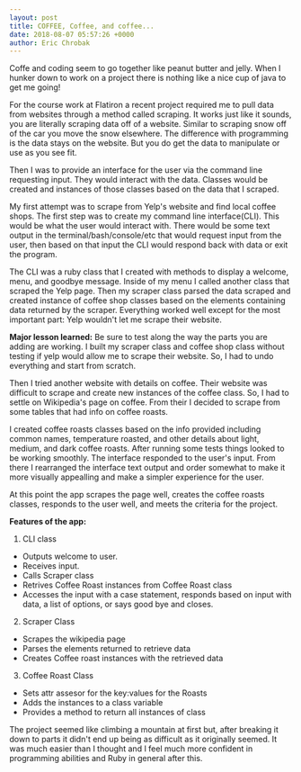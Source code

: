 ```yaml
---
layout: post
title: COFFEE, Coffee, and coffee...
date: 2018-08-07 05:57:26 +0000
author: Eric Chrobak
---
```



Coffe and coding seem to go together like peanut butter and jelly. When I hunker down to work on a project there is nothing like a nice cup of java to get me going!

For the course work at Flatiron a recent project required me to pull data from websites through a method called scraping. It works just like it sounds, you are literally scraping data off of a website. Similar to scraping snow off of the car  you move the snow elsewhere. The difference with programming is the data stays on the website. But you do get the data to manipulate or use as you see fit.

Then I was to provide an interface for the user via the command line requesting input. They would interact with the data. Classes would be created and instances of those classes based on the data that I scraped.

My first attempt was to scrape from Yelp's website and find local coffee shops. The first step was to create my command line interface(CLI). This would be what the user would interact with. There would be some text output in the terminal/bash/console/etc that would request input from the user, then based on that input the CLI would respond back with data or exit the program.

The CLI was a ruby class that I created with methods to display a welcome, menu, and goodbye message. Inside of my menu I called another class that scraped the Yelp page. Then my scraper class parsed the data scraped and created instance of coffee shop classes based on the elements containing data returned by the scraper. Everything worked well except for the most important part: Yelp wouldn't let me scrape their website.

**Major lesson learned:**
Be sure to test along the way the parts you are adding are working. I built my scraper class and coffee shop class without testing if yelp would allow me to scrape their website. So, I had to undo everything and start from scratch.

Then I tried another website with details on coffee. Their website was difficult to scrape and create new instances of the coffee class. So, I had to settle on Wikipedia's page on coffee. From their I decided to scrape from some tables that had info on coffee roasts.

I created coffee roasts classes based on the info provided including common names, temperature roasted, and other details about light, medium, and dark coffee roasts. After running some tests things looked to be working smoothly. The interface responded to the user's input. From there I rearranged the interface text output and order somewhat to make it more visually appealling and make a simpler experience for the user.

At this point the app scrapes the page well, creates the coffee roasts classes, responds to the user well, and meets the criteria for the project.

**Features of the app:**

1. CLI class
  - Outputs welcome to user.
  - Receives input.
  - Calls Scraper class
  - Retrives Coffee Roast instances from Coffee Roast class
  - Accesses the input with a case statement, responds based on input with data, a list of options, or says good bye and closes.

2. Scraper Class
  - Scrapes the wikipedia page
  - Parses the elements returned to retrieve data
  - Creates Coffee roast instances with the retrieved data

3. Coffee Roast Class
  - Sets attr assesor for the key:values for the Roasts
  - Adds the instances to a class variable
  - Provides a method to return all instances of class

The project seemed like climbing a mountain at first but, after breaking it down to parts it didn't end up being as difficult as it originally seemed. It was much easier than I thought and I feel much more confident in programming abilities and Ruby in general after this.
